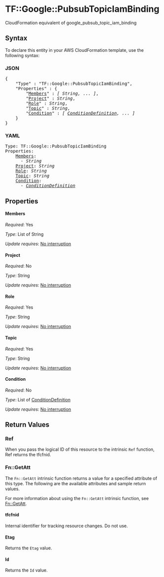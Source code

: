# TF::Google::PubsubTopicIamBinding

CloudFormation equivalent of google_pubsub_topic_iam_binding

## Syntax

To declare this entity in your AWS CloudFormation template, use the following syntax:

### JSON

<pre>
{
    "Type" : "TF::Google::PubsubTopicIamBinding",
    "Properties" : {
        "<a href="#members" title="Members">Members</a>" : <i>[ String, ... ]</i>,
        "<a href="#project" title="Project">Project</a>" : <i>String</i>,
        "<a href="#role" title="Role">Role</a>" : <i>String</i>,
        "<a href="#topic" title="Topic">Topic</a>" : <i>String</i>,
        "<a href="#condition" title="Condition">Condition</a>" : <i>[ <a href="conditiondefinition.md">ConditionDefinition</a>, ... ]</i>
    }
}
</pre>

### YAML

<pre>
Type: TF::Google::PubsubTopicIamBinding
Properties:
    <a href="#members" title="Members">Members</a>: <i>
      - String</i>
    <a href="#project" title="Project">Project</a>: <i>String</i>
    <a href="#role" title="Role">Role</a>: <i>String</i>
    <a href="#topic" title="Topic">Topic</a>: <i>String</i>
    <a href="#condition" title="Condition">Condition</a>: <i>
      - <a href="conditiondefinition.md">ConditionDefinition</a></i>
</pre>

## Properties

#### Members

_Required_: Yes

_Type_: List of String

_Update requires_: [No interruption](https://docs.aws.amazon.com/AWSCloudFormation/latest/UserGuide/using-cfn-updating-stacks-update-behaviors.html#update-no-interrupt)

#### Project

_Required_: No

_Type_: String

_Update requires_: [No interruption](https://docs.aws.amazon.com/AWSCloudFormation/latest/UserGuide/using-cfn-updating-stacks-update-behaviors.html#update-no-interrupt)

#### Role

_Required_: Yes

_Type_: String

_Update requires_: [No interruption](https://docs.aws.amazon.com/AWSCloudFormation/latest/UserGuide/using-cfn-updating-stacks-update-behaviors.html#update-no-interrupt)

#### Topic

_Required_: Yes

_Type_: String

_Update requires_: [No interruption](https://docs.aws.amazon.com/AWSCloudFormation/latest/UserGuide/using-cfn-updating-stacks-update-behaviors.html#update-no-interrupt)

#### Condition

_Required_: No

_Type_: List of <a href="conditiondefinition.md">ConditionDefinition</a>

_Update requires_: [No interruption](https://docs.aws.amazon.com/AWSCloudFormation/latest/UserGuide/using-cfn-updating-stacks-update-behaviors.html#update-no-interrupt)

## Return Values

### Ref

When you pass the logical ID of this resource to the intrinsic `Ref` function, Ref returns the tfcfnid.

### Fn::GetAtt

The `Fn::GetAtt` intrinsic function returns a value for a specified attribute of this type. The following are the available attributes and sample return values.

For more information about using the `Fn::GetAtt` intrinsic function, see [Fn::GetAtt](https://docs.aws.amazon.com/AWSCloudFormation/latest/UserGuide/intrinsic-function-reference-getatt.html).

#### tfcfnid

Internal identifier for tracking resource changes. Do not use.

#### Etag

Returns the <code>Etag</code> value.

#### Id

Returns the <code>Id</code> value.

